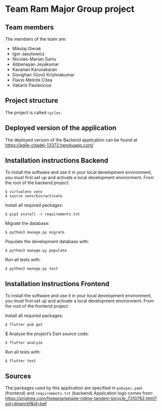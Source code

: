 # Team Ram Major Group project

## Team members
The members of the team are:
- Mikolaj Gierak
- Igor Jasutowicz
- Nicolae-Marian Gartu
- Abbenayan Jeyakumar
- Kavanan Karunakaran
- Govighan (Govi) Krishnakumar
- Flavio Melinte Citea
- Vakaris Paulavicius

## Project structure
The project is called `cycles`.

## Deployed version of the application
The deployed version of the Backend application can be found at
https://agile-citadel-13372.herokuapp.com/

## Installation instructions Backend
To install the software and use it in your local development environment, you must first set up and activate a local development environment.  From the root of the backend project:

```
$ virtualenv venv
$ source venv/bin/activate
```

Install all required packages:

```
$ pip3 install -r requirements.txt
```

Migrate the database:

```
$ python3 manage.py migrate
```

Populate the development database with:

```
$ python3 manage.py populate
```

Run all tests with:
```
$ python3 manage.py test
```

## Installation Instructions Frontend
To install the software and use it in your local development environment, you must first set up and activate a local development environment.  From the root of the frontend project:

Install all required packages:

```
$ flutter pub get
```

$ Analyse the project’s Dart source code:

```
$ flutter analyze
```

Run all tests with:
```
$ flutter test
```

## Sources
The packages used by this application are specified in `pubspec.yaml` (frontend) and `requirements.txt` (backend)
Application logo comes from:  https://pngtree.com/freepng/people-riding-tandem-bicycle_7310762.html?sol=downref&id=bef
